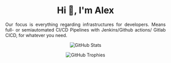 <h1 align="center">
    Hi 👋, I'm Alex
</h1>

<p align="justify">
    Our focus is everything regarding infrastructures for developers. 
    Means full- or semiautomated CI/CD Pipelines with Jenkins/Github actions/ Gitlab CICD, 
    for whatever you need.
</p>

<p align="center">
    <img src="https://github-readme-stats.vercel.app/api?username=AlexanderWiechert&count_private=true&show_icons=true&hide_title=true" alt="GitHub Stats" />
</p>

<p align="center">
    <img src="https://github-profile-trophy.vercel.app/?username=AlexanderWiechert&column=5&margin-w=15&margin-h=15&theme=oldie" alt="GitHub Trophies" />
</p>
